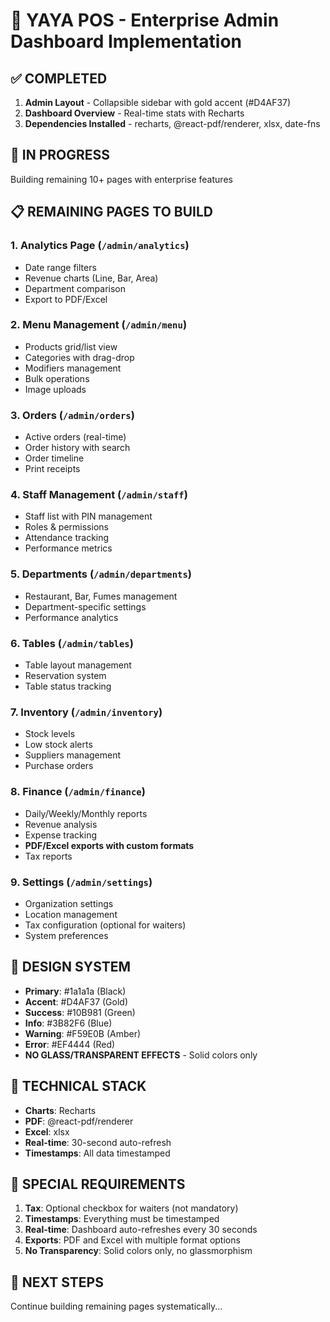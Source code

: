 # 🏢 YAYA POS - Enterprise Admin Dashboard Implementation

## ✅ COMPLETED
1. **Admin Layout** - Collapsible sidebar with gold accent (#D4AF37)
2. **Dashboard Overview** - Real-time stats with Recharts
3. **Dependencies Installed** - recharts, @react-pdf/renderer, xlsx, date-fns

## 🚧 IN PROGRESS
Building remaining 10+ pages with enterprise features

## 📋 REMAINING PAGES TO BUILD

### 1. Analytics Page (`/admin/analytics`)
- Date range filters
- Revenue charts (Line, Bar, Area)
- Department comparison
- Export to PDF/Excel

### 2. Menu Management (`/admin/menu`)
- Products grid/list view
- Categories with drag-drop
- Modifiers management
- Bulk operations
- Image uploads

### 3. Orders (`/admin/orders`)
- Active orders (real-time)
- Order history with search
- Order timeline
- Print receipts

### 4. Staff Management (`/admin/staff`)
- Staff list with PIN management
- Roles & permissions
- Attendance tracking
- Performance metrics

### 5. Departments (`/admin/departments`)
- Restaurant, Bar, Fumes management
- Department-specific settings
- Performance analytics

### 6. Tables (`/admin/tables`)
- Table layout management
- Reservation system
- Table status tracking

### 7. Inventory (`/admin/inventory`)
- Stock levels
- Low stock alerts
- Suppliers management
- Purchase orders

### 8. Finance (`/admin/finance`)
- Daily/Weekly/Monthly reports
- Revenue analysis
- Expense tracking
- **PDF/Excel exports with custom formats**
- Tax reports

### 9. Settings (`/admin/settings`)
- Organization settings
- Location management
- Tax configuration (optional for waiters)
- System preferences

## 🎨 DESIGN SYSTEM
- **Primary**: #1a1a1a (Black)
- **Accent**: #D4AF37 (Gold)
- **Success**: #10B981 (Green)
- **Info**: #3B82F6 (Blue)
- **Warning**: #F59E0B (Amber)
- **Error**: #EF4444 (Red)
- **NO GLASS/TRANSPARENT EFFECTS** - Solid colors only

## 🔧 TECHNICAL STACK
- **Charts**: Recharts
- **PDF**: @react-pdf/renderer
- **Excel**: xlsx
- **Real-time**: 30-second auto-refresh
- **Timestamps**: All data timestamped

## 📝 SPECIAL REQUIREMENTS
1. **Tax**: Optional checkbox for waiters (not mandatory)
2. **Timestamps**: Everything must be timestamped
3. **Real-time**: Dashboard auto-refreshes every 30 seconds
4. **Exports**: PDF and Excel with multiple format options
5. **No Transparency**: Solid colors only, no glassmorphism

## 🚀 NEXT STEPS
Continue building remaining pages systematically...
